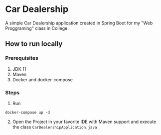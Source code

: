 # Car Dealership
A simple Car Dealership application created in Spring Boot for my "Web Proggraming" class in College.

## How to run locally

### Prerequisites
1. JDK 11
2. Maven
3. Docker and docker-compose

### Steps
1. Run
```shell
docker-compose up -d
```
2. Open the Project in your favorite IDE with Maven support and execute the class `CarDealershipApplication.java`